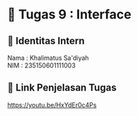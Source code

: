 # 📁 Tugas 9 : Interface

## 👤 Identitas Intern
Nama : Khalimatus Sa'diyah            
NIM  : 235150601111003

## 🔗 Link Penjelasan Tugas

https://youtu.be/HxYdEr0c4Ps

